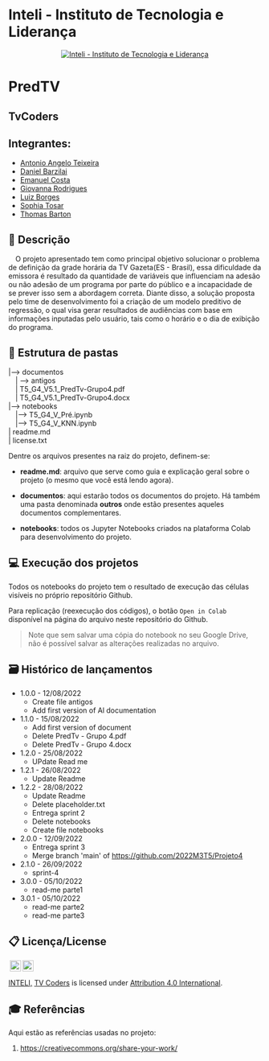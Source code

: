 # Inteli - Instituto de Tecnologia e Liderança 

<p align="center">
<a href= "https://www.inteli.edu.br/"><img src="https://www.inteli.edu.br/wp-content/uploads/2021/08/20172028/marca_1-2.png" alt="Inteli - Instituto de Tecnologia e Liderança" border="0"></a>
</p>

# PredTV

## TvCoders

## Integrantes: 
- <a href=''>Antonio Angelo Teixeira</a>
- <a href="https://www.linkedin.com/in/daniel-barzilai-061036234/">Daniel Barzilai</a>
- <a href="https://www.linkedin.com/in/emanuel-45b637185/">Emanuel Costa</a>
- <a href="https://www.linkedin.com/in/giovanna-rodrigues-araujo/">Giovanna Rodrigues</a>
- <a href="https://www.linkedin.com/in/sbluizfernando/"> Luiz Borges</a>
- <a href="https://www.linkedin.com/in/sophia-de-oliveira-tosar-aba7ab23b/">Sophia Tosar</a>
- <a href="https://www.linkedin.com/in/victorbarq/">Thomas Barton</a> 


## 📝 Descrição
&emsp;O projeto apresentado tem como principal objetivo solucionar o problema de definição da grade horária da TV Gazeta(ES - Brasil), essa dificuldade da emissora é resultado da quantidade de variáveis que influenciam na adesão ou não adesão de um programa por parte do público e a incapacidade de se prever isso sem a abordagem correta. Diante disso, a solução proposta pelo time de desenvolvimento foi a criação de um modelo preditivo de regressão, o qual visa gerar resultados de audiências com base em informações inputadas pelo usuário, tais como o horário e o dia de exibição do programa.

## 📁 Estrutura de pastas

|--> documentos<br>
  &emsp;| --> antigos <br>
  &emsp;| T5_G4_V5.1_PredTv-Grupo4.pdf<br>
  &emsp;| T5_G4_V5.1_PredTv-Grupo4.docx<br>
|--> notebooks<br>
  &emsp;|--> T5_G4_V_Pré.ipynb<br>
  &emsp;|--> T5_G4_V_KNN.ipynb<br>
| readme.md<br>
| license.txt

Dentre os arquivos presentes na raiz do projeto, definem-se:

- <b>readme.md</b>: arquivo que serve como guia e explicação geral sobre o projeto (o mesmo que você está lendo agora).

- <b>documentos</b>: aqui estarão todos os documentos do projeto. Há também uma pasta denominada <b>outros</b> onde estão presentes aqueles documentos complementares.

- <b>notebooks</b>: todos os Jupyter Notebooks criados na plataforma Colab para desenvolvimento do projeto.

## 💻 Execução dos projetos

Todos os notebooks do projeto tem o resultado de execução das células visíveis no próprio repositório Github.

Para replicação (reexecução dos códigos), o botão `Open in Colab` disponível na página do arquivo neste repositório do Github.
> Note que sem salvar uma cópia do notebook no seu Google Drive, não é possível salvar as alterações realizadas no arquivo.
## 🗃 Histórico de lançamentos

* 1.0.0 - 12/08/2022
    * Create file antigos
    * Add first version of Al documentation
* 1.1.0 - 15/08/2022
    * Add first version of document
    * Delete PredTv - Grupo 4.pdf
    * Delete PredTv - Grupo 4.docx
* 1.2.0 - 25/08/2022
    * UPdate Read me
* 1.2.1 - 26/08/2022
    * Update Readme
* 1.2.2 - 28/08/2022
    * Update Readme
    * Delete placeholder.txt
    * Entrega sprint 2
    * Delete notebooks
    * Create file notebooks
* 2.0.0 - 12/09/2022
    * Entrega sprint 3
    * Merge branch 'main' of https://github.com/2022M3T5/Projeto4
* 2.1.0 - 26/09/2022
    * sprint-4
* 3.0.0 - 05/10/2022
    * read-me parte1   
* 3.0.1 - 05/10/2022
     * read-me parte2
     * read-me parte3

## 📋 Licença/License

<img style="height:22px!important;margin-left:3px;vertical-align:text-bottom;" src="https://mirrors.creativecommons.org/presskit/icons/cc.svg?ref=chooser-v1"><img style="height:22px!important;margin-left:3px;vertical-align:text-bottom;" src="https://mirrors.creativecommons.org/presskit/icons/by.svg?ref=chooser-v1"><p xmlns:cc="http://creativecommons.org/ns#" xmlns:dct="http://purl.org/dc/terms/"><a property="dct:title" rel="cc:attributionURL" href="https://www.inteli.edu.br/escritorio-de-projetos/">INTELI,</a>  <a rel="cc:attributionURL dct:creator" property="cc:attributionName" href="https://github.com/2022M3T5/Projeto4">TV Coders</a> is licensed under <a href="http://creativecommons.org/licenses/by/4.0/?ref=chooser-v1" target="_blank" rel="license noopener noreferrer" style="display:inline-block;">Attribution 4.0 International</a>.</p>

## 🎓 Referências

Aqui estão as referências usadas no projeto:

1. <https://creativecommons.org/share-your-work/>
